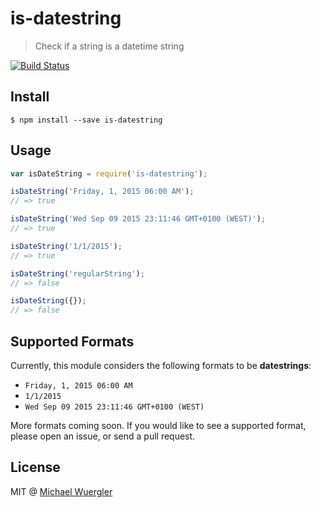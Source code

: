 # is-datestring 

> Check if a string is a datetime string

[![Build Status](https://travis-ci.org/radiovisual/is-datestring.svg)](https://travis-ci.org/radiovisual/is-datestring)

## Install

```
$ npm install --save is-datestring
```

## Usage

```js
var isDateString = require('is-datestring');

isDateString('Friday, 1, 2015 06:00 AM');
// => true

isDateString('Wed Sep 09 2015 23:11:46 GMT+0100 (WEST)');
// => true

isDateString('1/1/2015');
// => true

isDateString('regularString');
// => false

isDateString({});
// => false
```

## Supported Formats

Currently, this module considers the following formats to be **datestrings**:

- `Friday, 1, 2015 06:00 AM`
- `1/1/2015`
- `Wed Sep 09 2015 23:11:46 GMT+0100 (WEST)`

More formats coming soon. If you would like to see a supported format, please open an issue, or send a pull request. 

## License

MIT @ [Michael Wuergler](http://www.numetriclabs.com)